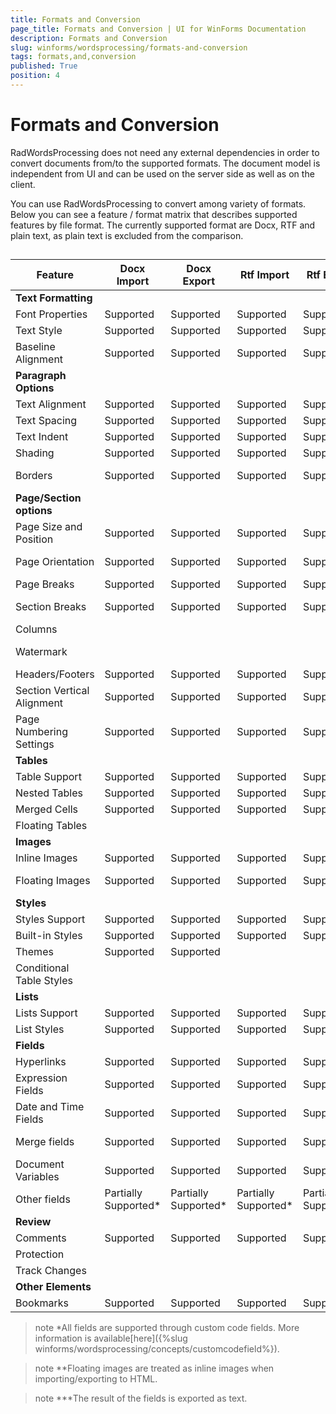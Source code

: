 ```yaml
---
title: Formats and Conversion
page_title: Formats and Conversion | UI for WinForms Documentation
description: Formats and Conversion
slug: winforms/wordsprocessing/formats-and-conversion
tags: formats,and,conversion
published: True
position: 4
---
```


# Formats and Conversion



RadWordsProcessing does not need any external dependencies in order to convert documents from/to the supported formats. The document model
        is independent from UI and can be used on the server side as well as on the client.
      

You can use RadWordsProcessing to convert among variety of formats. Below you can see a feature / format matrix that describes supported
        features by file format. The currently supported format are Docx, RTF and plain text, as plain text is excluded from the comparison.
      

## 


| Feature | Docx Import | Docx Export | Rtf Import | Rtf Export | Html Import | Html Export | Pdf Export |
| ------ | ------ | ------ | ------ | ------ | ------ | ------ | ------ |
| __Text Formatting__ ||||||||
|Font Properties|Supported|Supported|Supported|Supported|Supported|Supported|Supported|
|Text Style|Supported|Supported|Supported|Supported|Supported|Supported|Supported|
|Baseline Alignment|Supported|Supported|Supported|Supported|Supported|Supported|Supported|
| __Paragraph Options__ ||||||||
|Text Alignment|Supported|Supported|Supported|Supported|Supported|Supported|Supported|
|Text Spacing|Supported|Supported|Supported|Supported|Supported|Supported|Supported|
|Text Indent|Supported|Supported|Supported|Supported|Supported|Supported|Supported|
|Shading|Supported|Supported|Supported|Supported|Supported|Supported||
|Borders|Supported|Supported|Supported|Supported|Not applicable|Not applicable||
| __Page/Section options__ ||||||||
|Page Size and Position|Supported|Supported|Supported|Supported|Not applicable|Not applicable|Supported|
|Page Orientation|Supported|Supported|Supported|Supported|Not applicable|Not applicable|Supported|
|Page Breaks|Supported|Supported|Supported|Supported|||Supported|
|Section Breaks|Supported|Supported|Supported|Supported|Not applicable|Not applicable|Supported|
|Columns||||||||
|Watermark|||||Not applicable|Not applicable||
|Headers/Footers|Supported|Supported|Supported|Supported|||Supported|
|Section Vertical Alignment|Supported|Supported|Supported|Supported|Not applicable|Not applicable||
|Page Numbering Settings|Supported|Supported|Supported|Supported|Not applicable|Not applicable|Supported|
| __Tables__ ||||||||
|Table Support|Supported|Supported|Supported|Supported|Supported|Supported|Supported|
|Nested Tables|Supported|Supported|Supported|Supported|Supported|Supported|Supported|
|Merged Cells|Supported|Supported|Supported|Supported|Supported|Supported|Supported|
|Floating Tables||||||||
| __Images__ ||||||||
|Inline Images|Supported|Supported|Supported|Supported|Supported|Supported|Supported|
|Floating Images|Supported|Supported|Supported|Supported|Partially Supported**|Partially Supported**||
| __Styles__ ||||||||
|Styles Support|Supported|Supported|Supported|Supported|Supported|Supported|Supported|
|Built-in Styles|Supported|Supported|Supported|Supported|Supported|Supported|Supported|
|Themes|Supported|Supported|||Supported|Supported|Supported|
|Conditional Table Styles||||||||
| __Lists__ ||||||||
|Lists Support|Supported|Supported|Supported|Supported|Supported|Supported|Supported|
|List Styles|Supported|Supported|Supported|Supported|Supported|Supported|Supported|
| __Fields__ ||||||||
|Hyperlinks|Supported|Supported|Supported|Supported|Supported|Supported|Supported|
|Expression Fields|Supported|Supported|Supported|Supported|Supported|Supported|Supported|
|Date and Time Fields|Supported|Supported|Supported|Supported|Not applicable|Partially Supported***|Partially Supported***|
|Merge fields|Supported|Supported|Supported|Supported|Not applicable|Partially Supported***|Partially Supported***|
|Document Variables|Supported|Supported|Supported|Supported|Not applicable|Partially Supported***|Partially Supported***|
|Other fields|Partially Supported*|Partially Supported*|Partially Supported*|Partially Supported*|Not applicable|Partially Supported***|Partially Supported***|
| __Review__ ||||||||
|Comments|Supported|Supported|Supported|Supported||||
|Protection|||||||Not applicable|
|Track Changes||||||||
| __Other Elements__ ||||||||
|Bookmarks|Supported|Supported|Supported|Supported||||

>note *All fields are supported through custom code fields. More information is available[here]({%slug winforms/wordsprocessing/concepts/customcodefield%}).
>


>note **Floating images are treated as inline images when importing/exporting to HTML.
>


>note ***The result of the fields is exported as text.
>

